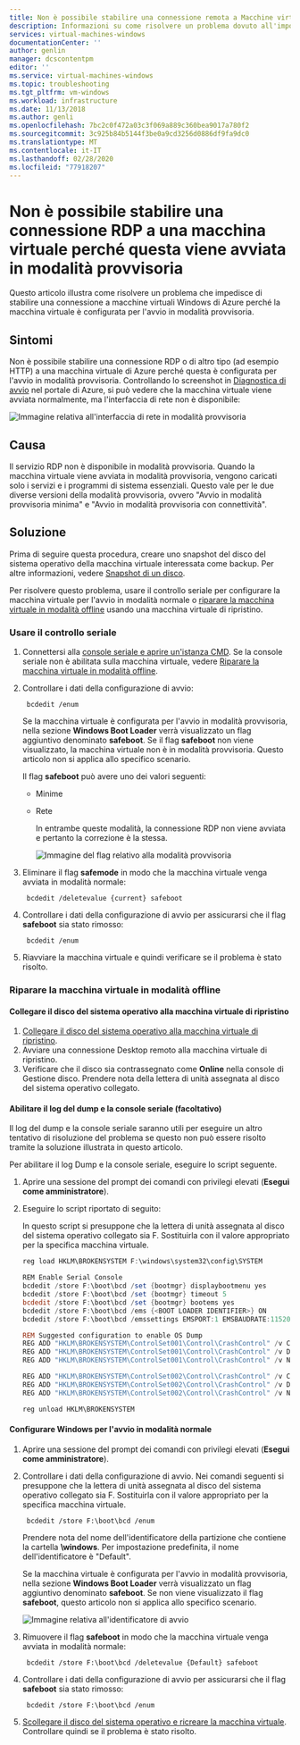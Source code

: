 ```yaml
---
title: Non è possibile stabilire una connessione remota a Macchine virtuali di Azure perché la macchina virtuale viene avviata in modalità provvisoria | Microsoft Docs
description: Informazioni su come risolvere un problema dovuto all'impossibilità di stabilire una connessione RDP a una macchina virtuale perché questa viene avviata in modalità provvisoria.| Microsoft Docs
services: virtual-machines-windows
documentationCenter: ''
author: genlin
manager: dcscontentpm
editor: ''
ms.service: virtual-machines-windows
ms.topic: troubleshooting
ms.tgt_pltfrm: vm-windows
ms.workload: infrastructure
ms.date: 11/13/2018
ms.author: genli
ms.openlocfilehash: 7bc2c0f472a03c3f069a889c360bea9017a780f2
ms.sourcegitcommit: 3c925b84b5144f3be0a9cd3256d0886df9fa9dc0
ms.translationtype: MT
ms.contentlocale: it-IT
ms.lasthandoff: 02/28/2020
ms.locfileid: "77918207"
---
```

#  <a name="cannot-rdp-to-a-vm-because-the-vm-boots-into-safe-mode"></a>Non è possibile stabilire una connessione RDP a una macchina virtuale perché questa viene avviata in modalità provvisoria

Questo articolo illustra come risolvere un problema che impedisce di stabilire una connessione a macchine virtuali Windows di Azure perché la macchina virtuale è configurata per l'avvio in modalità provvisoria.


## <a name="symptoms"></a>Sintomi

Non è possibile stabilire una connessione RDP o di altro tipo (ad esempio HTTP) a una macchina virtuale di Azure perché questa è configurata per l'avvio in modalità provvisoria. Controllando lo screenshot in [Diagnostica di avvio](../troubleshooting/boot-diagnostics.md) nel portale di Azure, si può vedere che la macchina virtuale viene avviata normalmente, ma l'interfaccia di rete non è disponibile:

![Immagine relativa all'interfaccia di rete in modalità provvisoria](./media/troubleshoot-rdp-safe-mode/network-safe-mode.png)

## <a name="cause"></a>Causa

Il servizio RDP non è disponibile in modalità provvisoria. Quando la macchina virtuale viene avviata in modalità provvisoria, vengono caricati solo i servizi e i programmi di sistema essenziali. Questo vale per le due diverse versioni della modalità provvisoria, ovvero "Avvio in modalità provvisoria minima" e "Avvio in modalità provvisoria con connettività".


## <a name="solution"></a>Soluzione

Prima di seguire questa procedura, creare uno snapshot del disco del sistema operativo della macchina virtuale interessata come backup. Per altre informazioni, vedere [Snapshot di un disco](../windows/snapshot-copy-managed-disk.md).

Per risolvere questo problema, usare il controllo seriale per configurare la macchina virtuale per l'avvio in modalità normale o [riparare la macchina virtuale in modalità offline](#repair-the-vm-offline) usando una macchina virtuale di ripristino.

### <a name="use-serial-control"></a>Usare il controllo seriale

1. Connettersi alla [console seriale e aprire un'istanza CMD](./serial-console-windows.md#use-cmd-or-powershell-in-serial-console
   ). Se la console seriale non è abilitata sulla macchina virtuale, vedere [Riparare la macchina virtuale in modalità offline](#repair-the-vm-offline).
2. Controllare i dati della configurazione di avvio:

        bcdedit /enum

    Se la macchina virtuale è configurata per l'avvio in modalità provvisoria, nella sezione **Windows Boot Loader** verrà visualizzato un flag aggiuntivo denominato **safeboot**. Se il flag **safeboot** non viene visualizzato, la macchina virtuale non è in modalità provvisoria. Questo articolo non si applica allo specifico scenario.

    Il flag **safeboot** può avere uno dei valori seguenti:
   - Minime
   - Rete

     In entrambe queste modalità, la connessione RDP non viene avviata e pertanto la correzione è la stessa.

     ![Immagine del flag relativo alla modalità provvisoria](./media/troubleshoot-rdp-safe-mode/safe-mode-tag.png)

3. Eliminare il flag **safemode** in modo che la macchina virtuale venga avviata in modalità normale:

        bcdedit /deletevalue {current} safeboot

4. Controllare i dati della configurazione di avvio per assicurarsi che il flag **safeboot** sia stato rimosso:

        bcdedit /enum

5. Riavviare la macchina virtuale e quindi verificare se il problema è stato risolto.

### <a name="repair-the-vm-offline"></a>Riparare la macchina virtuale in modalità offline

#### <a name="attach-the-os-disk-to-a-recovery-vm"></a>Collegare il disco del sistema operativo alla macchina virtuale di ripristino

1. [Collegare il disco del sistema operativo alla macchina virtuale di ripristino](../windows/troubleshoot-recovery-disks-portal.md).
2. Avviare una connessione Desktop remoto alla macchina virtuale di ripristino.
3. Verificare che il disco sia contrassegnato come **Online** nella console di Gestione disco. Prendere nota della lettera di unità assegnata al disco del sistema operativo collegato.

#### <a name="enable-dump-log-and-serial-console-optional"></a>Abilitare il log del dump e la console seriale (facoltativo)

Il log del dump e la console seriale saranno utili per eseguire un altro tentativo di risoluzione del problema se questo non può essere risolto tramite la soluzione illustrata in questo articolo.

Per abilitare il log Dump e la console seriale, eseguire lo script seguente.

1. Aprire una sessione del prompt dei comandi con privilegi elevati (**Esegui come amministratore**).
2. Eseguire lo script riportato di seguito:

    In questo script si presuppone che la lettera di unità assegnata al disco del sistema operativo collegato sia F. Sostituirla con il valore appropriato per la specifica macchina virtuale.

    ```powershell
    reg load HKLM\BROKENSYSTEM F:\windows\system32\config\SYSTEM

    REM Enable Serial Console
    bcdedit /store F:\boot\bcd /set {bootmgr} displaybootmenu yes
    bcdedit /store F:\boot\bcd /set {bootmgr} timeout 5
    bcdedit /store F:\boot\bcd /set {bootmgr} bootems yes
    bcdedit /store F:\boot\bcd /ems {<BOOT LOADER IDENTIFIER>} ON
    bcdedit /store F:\boot\bcd /emssettings EMSPORT:1 EMSBAUDRATE:115200

    REM Suggested configuration to enable OS Dump
    REG ADD "HKLM\BROKENSYSTEM\ControlSet001\Control\CrashControl" /v CrashDumpEnabled /t REG_DWORD /d 1 /f
    REG ADD "HKLM\BROKENSYSTEM\ControlSet001\Control\CrashControl" /v DumpFile /t REG_EXPAND_SZ /d "%SystemRoot%\MEMORY.DMP" /f
    REG ADD "HKLM\BROKENSYSTEM\ControlSet001\Control\CrashControl" /v NMICrashDump /t REG_DWORD /d 1 /f

    REG ADD "HKLM\BROKENSYSTEM\ControlSet002\Control\CrashControl" /v CrashDumpEnabled /t REG_DWORD /d 1 /f
    REG ADD "HKLM\BROKENSYSTEM\ControlSet002\Control\CrashControl" /v DumpFile /t REG_EXPAND_SZ /d "%SystemRoot%\MEMORY.DMP" /f
    REG ADD "HKLM\BROKENSYSTEM\ControlSet002\Control\CrashControl" /v NMICrashDump /t REG_DWORD /d 1 /f

    reg unload HKLM\BROKENSYSTEM
    ```

#### <a name="configure-the-windows-to-boot-into-normal-mode"></a>Configurare Windows per l'avvio in modalità normale

1. Aprire una sessione del prompt dei comandi con privilegi elevati (**Esegui come amministratore**).
2. Controllare i dati della configurazione di avvio. Nei comandi seguenti si presuppone che la lettera di unità assegnata al disco del sistema operativo collegato sia F. Sostituirla con il valore appropriato per la specifica macchina virtuale.

        bcdedit /store F:\boot\bcd /enum
    Prendere nota del nome dell'identificatore della partizione che contiene la cartella **\windows**. Per impostazione predefinita, il nome dell'identificatore è "Default".

    Se la macchina virtuale è configurata per l'avvio in modalità provvisoria, nella sezione **Windows Boot Loader** verrà visualizzato un flag aggiuntivo denominato **safeboot**. Se non viene visualizzato il flag **safeboot**, questo articolo non si applica allo specifico scenario.

    ![Immagine relativa all'identificatore di avvio](./media/troubleshoot-rdp-safe-mode/boot-id.png)

3. Rimuovere il flag **safeboot** in modo che la macchina virtuale venga avviata in modalità normale:

        bcdedit /store F:\boot\bcd /deletevalue {Default} safeboot
4. Controllare i dati della configurazione di avvio per assicurarsi che il flag **safeboot** sia stato rimosso:

        bcdedit /store F:\boot\bcd /enum
5. [Scollegare il disco del sistema operativo e ricreare la macchina virtuale](../windows/troubleshoot-recovery-disks-portal.md). Controllare quindi se il problema è stato risolto.

